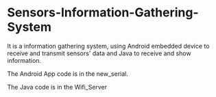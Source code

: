 # Sensors-Information-Gathering-System
It is a information gathering system, using Android embedded device to receive and transmit sensors' data and Java to receive and show information.

The Android App code is in the new_serial.

The Java code is in the Wifi_Server

